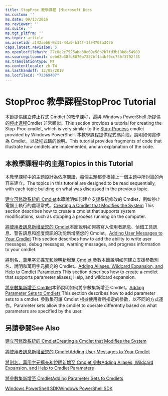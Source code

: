 ```yaml
---
title: StopProc 教學課程 |Microsoft Docs
ms.custom: ''
ms.date: 09/13/2016
ms.reviewer: ''
ms.suite: ''
ms.tgt_pltfrm: ''
ms.topic: article
ms.assetid: a142aeb6-9c11-44a0-b34f-1f9470fa347b
caps.latest.revision: 5
ms.openlocfilehash: 27c8e2c7525aba38e69e50b2b7fd3b18b8e54989
ms.sourcegitcommit: debd2b38fb8070a7357bf1a4bf9cc736f3702f31
ms.translationtype: MT
ms.contentlocale: zh-TW
ms.lasthandoff: 12/05/2019
ms.locfileid: "72369407"
---
```

# <a name="stopproc-tutorial"></a><span data-ttu-id="4be38-102">StopProc 教學課程</span><span class="sxs-lookup"><span data-stu-id="4be38-102">StopProc Tutorial</span></span>

<span data-ttu-id="4be38-103">本節提供建立停止程式 Cmdlet 的教學課程，這與 Windows PowerShell 所提供的[停止進程](/powershell/module/Microsoft.PowerShell.Management/Stop-Process)Cmdlet 非常類似。</span><span class="sxs-lookup"><span data-stu-id="4be38-103">This section provides a tutorial for creating the Stop-Proc cmdlet, which is very similar to the [Stop-Process](/powershell/module/Microsoft.PowerShell.Management/Stop-Process) cmdlet provided by Windows PowerShell.</span></span> <span data-ttu-id="4be38-104">本教學課程提供程式碼片段，說明如何實作為 Cmdlet，以及程式碼的說明。</span><span class="sxs-lookup"><span data-stu-id="4be38-104">This tutorial provides fragments of code that illustrate how cmdlets are implemented, and an explanation of the code.</span></span>

## <a name="topics-in-this-tutorial"></a><span data-ttu-id="4be38-105">本教學課程中的主題</span><span class="sxs-lookup"><span data-stu-id="4be38-105">Topics in this Tutorial</span></span>

<span data-ttu-id="4be38-106">本教學課程中的主題設計為依序閱讀，每個主題都會根據上一個主題中所討論的內容來建立。</span><span class="sxs-lookup"><span data-stu-id="4be38-106">The topics in this tutorial are designed to be read sequentially, with each topic building on what was discussed in the previous topic.</span></span>

<span data-ttu-id="4be38-107">[建立可修改系統的 Cmdlet](./creating-a-cmdlet-that-modifies-the-system.md)本節說明如何建立支援系統修改的 Cmdlet，例如停止電腦上執行的處理常式。</span><span class="sxs-lookup"><span data-stu-id="4be38-107">[Creating a Cmdlet that Modifies the System](./creating-a-cmdlet-that-modifies-the-system.md) This section describes how to create a cmdlet that supports system modifications, such as stopping a process running on the computer.</span></span>

<span data-ttu-id="4be38-108">[將使用者訊息新增至您的 Cmdlet](./adding-user-messages-to-your-cmdlet.md)本節說明如何將寫入使用者訊息、偵錯工具訊息、警告訊息和進度資訊的功能新增至您的 Cmdlet。</span><span class="sxs-lookup"><span data-stu-id="4be38-108">[Adding User Messages to Your Cmdlet](./adding-user-messages-to-your-cmdlet.md) This section describes how to add the ability to write user messages, debug messages, warning messages, and progress information to your cmdlet.</span></span>

<span data-ttu-id="4be38-109">[將別名、萬用字元擴充和說明新增至 Cmdlet 參數](./adding-aliases-wildcard-expansion-and-help-to-cmdlet-parameters.md)本節說明如何建立支援參數別名、說明和萬用字元擴充的 Cmdlet。</span><span class="sxs-lookup"><span data-stu-id="4be38-109">[Adding Aliases, Wildcard Expansion, and Help to Cmdlet Parameters](./adding-aliases-wildcard-expansion-and-help-to-cmdlet-parameters.md) This section describes how to create a cmdlet that supports parameter aliases, Help, and wildcard expansion.</span></span>

<span data-ttu-id="4be38-110">[將參數集新增至 Cmdlet](./adding-parameter-sets-to-a-cmdlet.md)本節說明如何將參數集新增至 Cmdlet。</span><span class="sxs-lookup"><span data-stu-id="4be38-110">[Adding Parameter Sets to Cmdlets](./adding-parameter-sets-to-a-cmdlet.md) This section describes how to add parameter sets to a cmdlet.</span></span> <span data-ttu-id="4be38-111">參數集可讓 Cmdlet 根據使用者所指定的參數，以不同的方式運作。</span><span class="sxs-lookup"><span data-stu-id="4be38-111">Parameter sets allow the cmdlet to operate differently based on what parameters are specified by the user.</span></span>

## <a name="see-also"></a><span data-ttu-id="4be38-112">另請參閱</span><span class="sxs-lookup"><span data-stu-id="4be38-112">See Also</span></span>

[<span data-ttu-id="4be38-113">建立可修改系統的 Cmdlet</span><span class="sxs-lookup"><span data-stu-id="4be38-113">Creating a Cmdlet that Modifies the System</span></span>](./creating-a-cmdlet-that-modifies-the-system.md)

[<span data-ttu-id="4be38-114">將使用者訊息新增至您的 Cmdlet</span><span class="sxs-lookup"><span data-stu-id="4be38-114">Adding User Messages to Your Cmdlet</span></span>](./adding-user-messages-to-your-cmdlet.md)

[<span data-ttu-id="4be38-115">將別名、萬用字元擴充和說明新增至 Cmdlet 參數</span><span class="sxs-lookup"><span data-stu-id="4be38-115">Adding Aliases, Wildcard Expansion, and Help to Cmdlet Parameters</span></span>](./adding-aliases-wildcard-expansion-and-help-to-cmdlet-parameters.md)

[<span data-ttu-id="4be38-116">將參數集新增至 Cmdlet</span><span class="sxs-lookup"><span data-stu-id="4be38-116">Adding Parameter Sets to Cmdlets</span></span>](./adding-parameter-sets-to-a-cmdlet.md)

[<span data-ttu-id="4be38-117">Windows PowerShell SDK</span><span class="sxs-lookup"><span data-stu-id="4be38-117">Windows PowerShell SDK</span></span>](../windows-powershell-reference.md)
